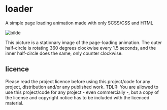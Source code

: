 # loader
A simple page loading animation made with only SCSS/CSS and HTML

![bilde](https://user-images.githubusercontent.com/69648689/173241559-9282b2a0-34d2-4389-b182-e9fde1d3f2f3.png)

This picture is a stationary image of the page-loading animation. The outer half-circle is rotating 360 degrees clockwise every 1.5 seconds, and the inner half-circle
does the same, only counter clockwise.

## licence
Please read the project licence before using this project/code for any project, distribution and/or any published work.
TDLR: You are allowed to use this project/code for any project - even commercially -, but a copy of the license and copyright notice has to be included
with the licenced material.
